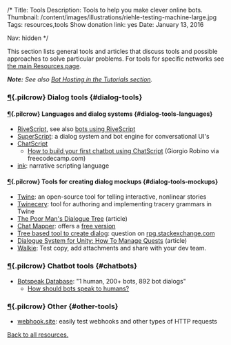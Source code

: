 /*
Title: Tools
Description: Tools to help you make clever online bots.
Thumbnail: /content/images/illustrations/riehle-testing-machine-large.jpg
Tags: resources,tools
Show donation link: yes
Date: January 13, 2016

Nav: hidden
*/

This section lists general tools and articles that discuss tools and possible approaches to solve particular problems. For tools for specific networks see [the main Resources page](/resources/#specific-resources).

***Note:** See also [Bot Hosting in the Tutorials section](/tutorials/bot-hosting).*

### [¶](#dialog-tools){.pilcrow} Dialog tools {#dialog-tools}

#### [¶](#dialog-tools-languages){.pilcrow} Languages and dialog systems {#dialog-tools-languages}

- [RiveScript](https://www.rivescript.com/), see also [bots using RiveScript](/tag/bot+rivescript)
- [SuperScript](http://superscriptjs.com/): a dialog system and bot engine for conversational UI's
- [ChatScript](https://github.com/bwilcox-1234/ChatScript)
  - [How to build your first chatbot using ChatScript](https://medium.freecodecamp.com/chatscript-for-beginners-chatbots-developers-c58bb591da8#.wlhmakmk5) (Giorgio Robino via freecodecamp.com)
- [ink](http://www.inklestudios.com/ink/): narrative scripting language

#### [¶](#dialog-tools-mockups){.pilcrow} Tools for creating dialog mockups {#dialog-tools-mockups}

- [Twine](http://twinery.org/): an open-source tool for telling interactive, nonlinear stories
- [Twinecery](https://github.com/mrfb/twinecery): tool for authoring and implementing tracery grammars in Twine
- [The Poor Man's Dialogue Tree](http://etodd.io/2014/05/16/the-poor-mans-dialogue-tree/) (article)
- [Chat Mapper](http://www.chatmapper.com/features/): offers a [free version](http://www.chatmapper.com/pricing/)
- [Tree based tool to create dialog](http://rpg.stackexchange.com/questions/34816/tree-based-tool-to-create-dialog): question on [rpg.stackexchange.com](http://rpg.stackexchange.com/)
- [Dialogue System for Unity: How To Manage Quests](http://www.pixelcrushers.com/dialogue_system/manual/html/how_to_manage_quests.html#questCaseStudy) (article)
- [Walkie](https://walkiebot.co/): Test copy, add attachments and share with your dev team.

### [¶](#chatbots){.pilcrow} Chatbot tools {#chatbots}
- [Botspeak Database](https://keyreply.com/botspeak/): "1 human, 200+ bots, 892 bot dialogs"
  - [How should bots speak to humans?](https://blog.keyreply.com/how-should-bots-speak-to-humans-2b5d6d344521)

### [¶](#other-tools){.pilcrow} Other {#other-tools}
- [webhook.site](http://webhook.site/): easily test webhooks and other types of HTTP requests

[Back to all resources.](/resources)
